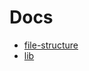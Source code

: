 # Docs

- [file-structure](https://github.com/drewbarontini/drew-i-kit/blob/master/docs/file-structure.md)
- [lib](https://github.com/drewbarontini/drew-i-kit/blob/master/docs/lib.md)